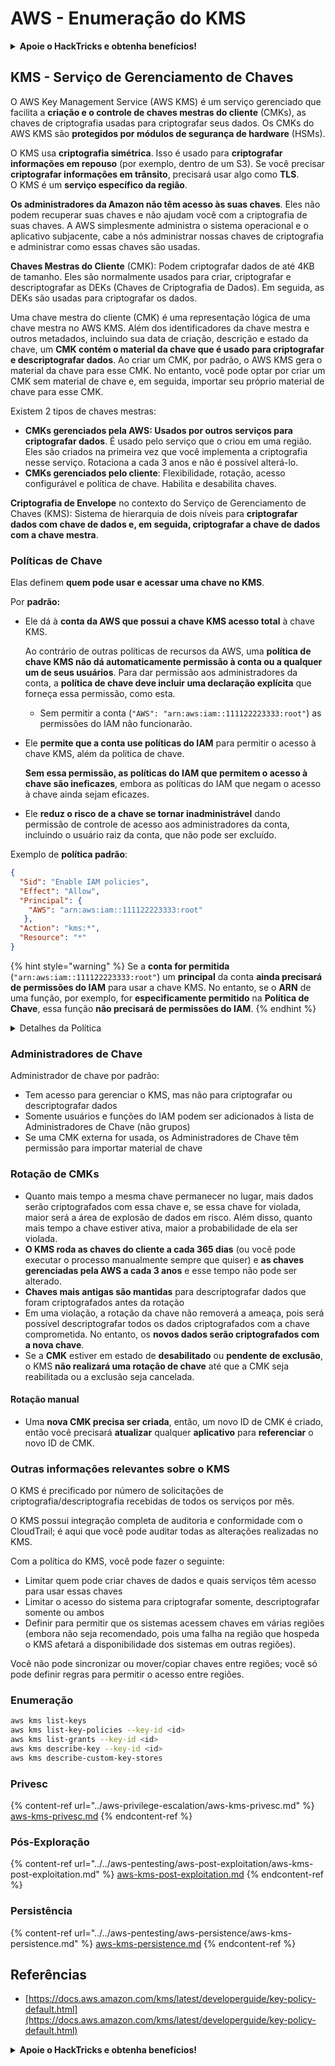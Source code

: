 # AWS - Enumeração do KMS

<details>

<summary><strong>Apoie o HackTricks e obtenha benefícios!</strong></summary>

* Se você quiser ver sua **empresa anunciada no HackTricks** ou se quiser acessar a **última versão do PEASS ou baixar o HackTricks em PDF**, confira os [**PLANOS DE ASSINATURA**](https://github.com/sponsors/carlospolop)!
* Adquira o [**oficial PEASS & HackTricks swag**](https://peass.creator-spring.com)
* Descubra [**The PEASS Family**](https://opensea.io/collection/the-peass-family), nossa coleção exclusiva de [**NFTs**](https://opensea.io/collection/the-peass-family)
* **Junte-se ao** 💬 [**grupo do Discord**](https://discord.gg/hRep4RUj7f) ou ao [**grupo do telegrama**](https://t.me/peass) ou **siga-me** no **Twitter** 🐦 [**@carlospolopm**](https://twitter.com/carlospolopm).
* **Compartilhe suas técnicas de hacking enviando PRs para os repositórios do** [**HackTricks**](https://github.com/carlospolop/hacktricks) e [**HackTricks Cloud**](https://github.com/carlospolop/hacktricks-cloud) no github.

</details>

## KMS - Serviço de Gerenciamento de Chaves

O AWS Key Management Service (AWS KMS) é um serviço gerenciado que facilita a **criação e o controle de chaves mestras do cliente** (CMKs), as chaves de criptografia usadas para criptografar seus dados. Os CMKs do AWS KMS são **protegidos por módulos de segurança de hardware** (HSMs).

O KMS usa **criptografia simétrica**. Isso é usado para **criptografar informações em repouso** (por exemplo, dentro de um S3). Se você precisar **criptografar informações em trânsito**, precisará usar algo como **TLS**.\
O KMS é um **serviço específico da região**.

**Os administradores da Amazon não têm acesso às suas chaves**. Eles não podem recuperar suas chaves e não ajudam você com a criptografia de suas chaves. A AWS simplesmente administra o sistema operacional e o aplicativo subjacente, cabe a nós administrar nossas chaves de criptografia e administrar como essas chaves são usadas.

**Chaves Mestras do Cliente** (CMK): Podem criptografar dados de até 4KB de tamanho. Eles são normalmente usados para criar, criptografar e descriptografar as DEKs (Chaves de Criptografia de Dados). Em seguida, as DEKs são usadas para criptografar os dados.

Uma chave mestra do cliente (CMK) é uma representação lógica de uma chave mestra no AWS KMS. Além dos identificadores da chave mestra e outros metadados, incluindo sua data de criação, descrição e estado da chave, um **CMK contém o material da chave que é usado para criptografar e descriptografar dados**. Ao criar um CMK, por padrão, o AWS KMS gera o material da chave para esse CMK. No entanto, você pode optar por criar um CMK sem material de chave e, em seguida, importar seu próprio material de chave para esse CMK.

Existem 2 tipos de chaves mestras:

* **CMKs gerenciados pela AWS: Usados por outros serviços para criptografar dados**. É usado pelo serviço que o criou em uma região. Eles são criados na primeira vez que você implementa a criptografia nesse serviço. Rotaciona a cada 3 anos e não é possível alterá-lo.
* **CMKs gerenciados pelo cliente**: Flexibilidade, rotação, acesso configurável e política de chave. Habilita e desabilita chaves.

**Criptografia de Envelope** no contexto do Serviço de Gerenciamento de Chaves (KMS): Sistema de hierarquia de dois níveis para **criptografar dados com chave de dados e, em seguida, criptografar a chave de dados com a chave mestra**.

### Políticas de Chave

Elas definem **quem pode usar e acessar uma chave no KMS**.

Por **padrão:**

*   Ele dá à **conta da AWS que possui a chave KMS acesso total** à chave KMS.

    Ao contrário de outras políticas de recursos da AWS, uma **política de chave KMS não dá automaticamente permissão à conta ou a qualquer um de seus usuários**. Para dar permissão aos administradores da conta, a **política de chave deve incluir uma declaração explícita** que forneça essa permissão, como esta.

    * Sem permitir a conta (`"AWS": "arn:aws:iam::111122223333:root"`) as permissões do IAM não funcionarão.
*   Ele **permite que a conta use políticas do IAM** para permitir o acesso à chave KMS, além da política de chave.

    **Sem essa permissão, as políticas do IAM que permitem o acesso à chave são ineficazes**, embora as políticas do IAM que negam o acesso à chave ainda sejam eficazes.
* Ele **reduz o risco de a chave se tornar inadministrável** dando permissão de controle de acesso aos administradores da conta, incluindo o usuário raiz da conta, que não pode ser excluído.

Exemplo de **política padrão**:

```json
{
  "Sid": "Enable IAM policies",
  "Effect": "Allow",
  "Principal": {
    "AWS": "arn:aws:iam::111122223333:root"
   },
  "Action": "kms:*",
  "Resource": "*"
}
```

{% hint style="warning" %}
Se a **conta for permitida** (`"arn:aws:iam::111122223333:root"`) um **principal** da conta **ainda precisará de permissões do IAM** para usar a chave KMS. No entanto, se o **ARN** de uma função, por exemplo, for **especificamente permitido** na **Política de Chave**, essa função **não precisará de permissões do IAM**.
{% endhint %}

<details>

<summary>Detalhes da Política</summary>

Propriedades de uma política:

* Documento baseado em JSON
* Recurso --> Recursos afetados (pode ser "\*")
* Ação --> kms:Encrypt, kms:Decrypt, kms:CreateGrant ... (permissões)
* Efeito --> Permitir/Negar
* Principal --> arn afetado
* Condições (opcional) --> Condição para dar as permissões

Concessões:

* Permitem delegar suas permissões a outro principal da AWS dentro de sua conta da AWS. Você precisa criá-los usando as APIs do AWS KMS. Pode ser indicado o identificador do CMK, o principal do beneficiário e o nível de operação necessário (Decrypt, Encrypt, GenerateDataKey...)
* Depois que a concessão é criada, um GrantToken e um GratID são emitidos

**Acesso**:

* Via **política de chave** -- Se isso existir, isso tem **precedência** sobre a política do IAM
* Via **política do IAM**
* Via **concessões**

</details>

### Administradores de Chave

Administrador de chave por padrão:

* Tem acesso para gerenciar o KMS, mas não para criptografar ou descriptografar dados
* Somente usuários e funções do IAM podem ser adicionados à lista de Administradores de Chave (não grupos)
* Se uma CMK externa for usada, os Administradores de Chave têm permissão para importar material de chave

### Rotação de CMKs

* Quanto mais tempo a mesma chave permanecer no lugar, mais dados serão criptografados com essa chave e, se essa chave for violada, maior será a área de explosão de dados em risco. Além disso, quanto mais tempo a chave estiver ativa, maior a probabilidade de ela ser violada.
* **O KMS roda as chaves do cliente a cada 365 dias** (ou você pode executar o processo manualmente sempre que quiser) e **as chaves gerenciadas pela AWS a cada 3 anos** e esse tempo não pode ser alterado.
* **Chaves mais antigas são mantidas** para descriptografar dados que foram criptografados antes da rotação
* Em uma violação, a rotação da chave não removerá a ameaça, pois será possível descriptografar todos os dados criptografados com a chave comprometida. No entanto, os **novos dados serão criptografados com a nova chave**.
* Se a **CMK** estiver em estado de **desabilitado** ou **pendente** **de exclusão**, o KMS **não realizará uma rotação de chave** até que a CMK seja reabilitada ou a exclusão seja cancelada.

#### Rotação manual

* Uma **nova CMK precisa ser criada**, então, um novo ID de CMK é criado, então você precisará **atualizar** qualquer **aplicativo** para **referenciar** o novo ID de CMK.
### Outras informações relevantes sobre o KMS

O KMS é precificado por número de solicitações de criptografia/descriptografia recebidas de todos os serviços por mês.

O KMS possui integração completa de auditoria e conformidade com o CloudTrail; é aqui que você pode auditar todas as alterações realizadas no KMS.

Com a política do KMS, você pode fazer o seguinte:

* Limitar quem pode criar chaves de dados e quais serviços têm acesso para usar essas chaves
* Limitar o acesso do sistema para criptografar somente, descriptografar somente ou ambos
* Definir para permitir que os sistemas acessem chaves em várias regiões (embora não seja recomendado, pois uma falha na região que hospeda o KMS afetará a disponibilidade dos sistemas em outras regiões).

Você não pode sincronizar ou mover/copiar chaves entre regiões; você só pode definir regras para permitir o acesso entre regiões.

### Enumeração

```bash
aws kms list-keys
aws kms list-key-policies --key-id <id>
aws kms list-grants --key-id <id>
aws kms describe-key --key-id <id>
aws kms describe-custom-key-stores
```

### Privesc

{% content-ref url="../aws-privilege-escalation/aws-kms-privesc.md" %}
[aws-kms-privesc.md](../aws-privilege-escalation/aws-kms-privesc.md)
{% endcontent-ref %}

### Pós-Exploração

{% content-ref url="../../aws-pentesting/aws-post-exploitation/aws-kms-post-exploitation.md" %}
[aws-kms-post-exploitation.md](../../aws-pentesting/aws-post-exploitation/aws-kms-post-exploitation.md)
{% endcontent-ref %}

### Persistência

{% content-ref url="../../aws-pentesting/aws-persistence/aws-kms-persistence.md" %}
[aws-kms-persistence.md](../../aws-pentesting/aws-persistence/aws-kms-persistence.md)
{% endcontent-ref %}

## Referências

* [https://docs.aws.amazon.com/kms/latest/developerguide/key-policy-default.html](https://docs.aws.amazon.com/kms/latest/developerguide/key-policy-default.html)

<details>

<summary><strong>Apoie o HackTricks e obtenha benefícios!</strong></summary>

* Se você quiser ver sua **empresa anunciada no HackTricks** ou se quiser acessar a **última versão do PEASS ou baixar o HackTricks em PDF**, verifique os [**PLANOS DE ASSINATURA**](https://github.com/sponsors/carlospolop)!
* Adquira o [**swag oficial do PEASS & HackTricks**](https://peass.creator-spring.com)
* Descubra [**The PEASS Family**](https://opensea.io/collection/the-peass-family), nossa coleção exclusiva de [**NFTs**](https://opensea.io/collection/the-peass-family)
* **Junte-se ao** 💬 [**grupo do Discord**](https://discord.gg/hRep4RUj7f) ou ao [**grupo do telegram**](https://t.me/peass) ou **siga-me** no **Twitter** 🐦 [**@carlospolopm**](https://twitter.com/carlospolopm).
* **Compartilhe suas técnicas de hacking enviando PRs para os repositórios do** [**HackTricks**](https://github.com/carlospolop/hacktricks) e [**HackTricks Cloud**](https://github.com/carlospolop/hacktricks-cloud).

</details>